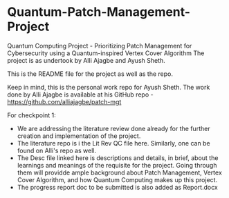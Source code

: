 # Quantum-Patch-Management-Project
Quantum Computing Project - Prioritizing Patch Management for Cybersecurity using a Quantum-inspired Vertex Cover Algorithm
The project is as undertook by Alli Ajagbe and Ayush Sheth.

This is the README file for the project as well as the repo.

Keep in mind, this is the personal work repo for Ayush Sheth. The work done by Alli Ajagbe is available at his GitHub repo - https://github.com/alliajagbe/patch-mgt

For checkpoint 1:
- We are addressing the literature review done already for the further creation and implementation of the project.
- The literature repo is i the Lit Rev QC file here. Similarly, one can be found on Alli's repo as well.
- The Desc file linked here is descriptions and details, in brief, about the learnings and meanings of the requisite for the project. Going through them will providde ample background about Patch Management, Vertex Cover Algorithm, and how Quantum Computing makes up this project.
- The progress report doc to be submitted is also added as Report.docx
